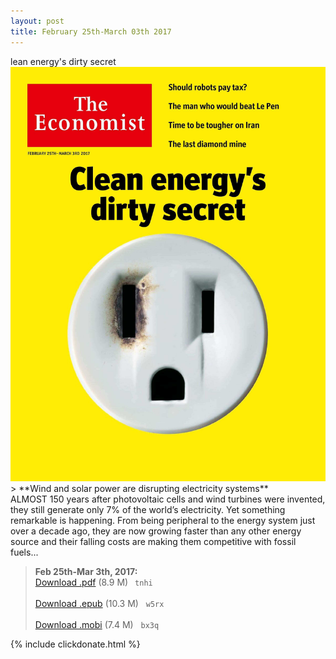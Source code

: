 ```yaml
---
layout: post
title: February 25th-March 03th 2017
---
```


<div class="message">
	lean energy's dirty secret
</div>

<div class="cover">
<img src="/public/img/the-economist/img_2017.02.25.jpg" />
</div>
<!--more-->
> **Wind and solar power are disrupting electricity systems** <br/>
ALMOST 150 years after photovoltaic cells and wind turbines were invented, they still generate only 7% of the world’s electricity. Yet something remarkable is happening. From being peripheral to the energy system just over a decade ago, they are now growing faster than any other energy source and their falling costs are making them competitive with fossil fuels...

> **Feb 25th-Mar 3th, 2017:**<br/>
[Download .pdf](https://yun.baidu.com/s/1c1WbiaG) (8.9 M)&ensp;
`tnhi` <br/><br/>
[Download .epub](https://pan.baidu.com/s/1nuVIJMh) (10.3 M) &nbsp;
`w5rx` <br/><br/>
[Download .mobi](https://pan.baidu.com/s/1qYyIOHY) (7.4 M) &nbsp;
`bx3q`


{% include clickdonate.html %}
